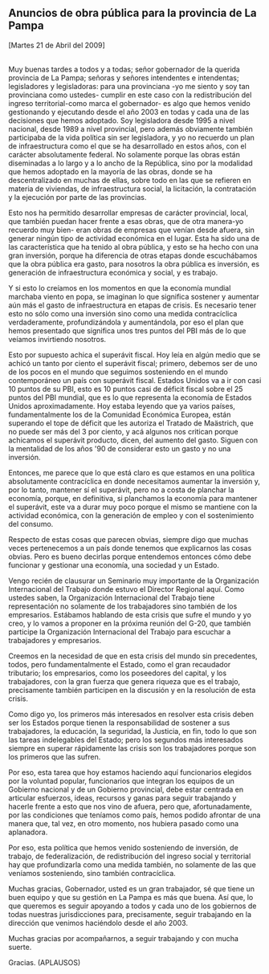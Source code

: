 Anuncios de obra pública para la provincia de La Pampa
------------------------------------------------------

[Martes 21 de Abril del 2009]

\
 Muy buenas tardes a todos y a todas; señor gobernador de la querida
provincia de La Pampa; señoras y señores intendentes e intendentas;
legisladores y legisladoras: para una provinciana -yo me siento y soy
tan provinciana como ustedes- cumplir en este caso con la redistribución
del ingreso territorial-como marca el gobernador- es algo que hemos
venido gestionando y ejecutando desde el año 2003 en todas y cada una de
las decisiones que hemos adoptado. Soy legisladora desde 1995 a nivel
nacional, desde 1989 a nivel provincial, pero además obviamente también
participaba de la vida política sin ser legisladora, y yo no recuerdo un
plan de infraestructura como el que se ha desarrollado en estos años,
con el carácter absolutamente federal. No solamente porque las obras
están diseminadas a lo largo y a lo ancho de la República, sino por la
modalidad que hemos adoptado en la mayoría de las obras, donde se ha
descentralizado en muchas de ellas, sobre todo en las que se refieren en
materia de viviendas, de infraestructura social, la licitación, la
contratación y la ejecución por parte de las provincias.

Esto nos ha permitido desarrollar empresas de carácter provincial,
local, que también puedan hacer frente a esas obras, que de otra
manera-yo recuerdo muy bien- eran obras de empresas que venían desde
afuera, sin generar ningún tipo de actividad económica en el lugar. Esta
ha sido una de las característica que ha tenido al obra pública, y esto
se ha hecho con una gran inversión, porque ha diferencia de otras etapas
donde escuchábamos que la obra pública era gasto, para nosotros la obra
pública es inversión, es generación de infraestructura económica y
social, y es trabajo.

Y si esto lo creíamos en los momentos en que la economía mundial
marchaba viento en popa, se imaginan lo que significa sostener y
aumentar aún más el gasto de infraestructura en etapas de crisis. Es
necesario tener esto no sólo como una inversión sino como una medida
contracíclica verdaderamente, profundizándola y aumentándola, por eso el
plan que hemos presentado que significa unos tres puntos del PBI más de
lo que veíamos invirtiendo nosotros.

Esto por supuesto achica el superávit fiscal. Hoy leía en algún medio
que se achicó un tanto por ciento el superávit fiscal; primero, debemos
ser de uno de los pocos en el mundo que seguimos sosteniendo en el mundo
contemporáneo un país con superávit fiscal. Estados Unidos va a ir con
casi 10 puntos de su PBI, esto es 10 puntos casi de déficit fiscal sobre
el 25 puntos del PBI mundial, que es lo que representa la economía de
Estados Unidos aproximadamente. Hoy estaba leyendo que ya varios países,
fundamentalmente los de la Comunidad Económica Europea, están superando
el tope de déficit que les autoriza el Tratado de Maästrich, que no
puede ser más del 3 por ciento, y acá algunos nos critican porque
achicamos el superávit producto, dicen, del aumento del gasto. Siguen
con la mentalidad de los años '90 de considerar esto un gasto y no una
inversión.

Entonces, me parece que lo que está claro es que estamos en una política
absolutamente contracíclica en donde necesitamos aumentar la inversión
y, por lo tanto, mantener sí el superávit, pero no a costa de planchar
la economía, porque, en definitiva, si planchamos la economía para
mantener el superávit, este va a durar muy poco porque el mismo se
mantiene con la actividad económica, con la generación de empleo y con
el sostenimiento del consumo.

Respecto de estas cosas que parecen obvias, siempre digo que muchas
veces pertenecemos a un país donde tenemos que explicarnos las cosas
obvias. Pero es bueno decirlas porque entendemos entonces cómo debe
funcionar y gestionar una economía, una sociedad y un Estado.

Vengo recién de clausurar un Seminario muy importante de la Organización
Internacional del Trabajo donde estuvo el Director Regional aquí. Como
ustedes saben, la Organización Internacional del Trabajo tiene
representación no solamente de los trabajadores sino también de los
empresarios. Estábamos hablando de esta crisis que sufre el mundo y yo
creo, y lo vamos a proponer en la próxima reunión del G-20, que también
participe la Organización Internacional del Trabajo para escuchar a
trabajadores y empresarios.

Creemos en la necesidad de que en esta crisis del mundo sin precedentes,
todos, pero fundamentalmente el Estado, como el gran recaudador
tributario; los empresarios, como los poseedores del capital, y los
trabajadores, con la gran fuerza que genera riqueza que es el trabajo,
precisamente también participen en la discusión y en la resolución de
esta crisis.

Como digo yo, los primeros más interesados en resolver esta crisis deben
ser los Estados porque tienen la responsabilidad de sostener a sus
trabajadores, la educación, la seguridad, la Justicia, en fin, todo lo
que son las tareas indelegables del Estado; pero los segundos más
interesados siempre en superar rápidamente las crisis son los
trabajadores porque son los primeros que las sufren.

Por eso, esta tarea que hoy estamos haciendo aquí funcionarios elegidos
por la voluntad popular, funcionarios que integran los equipos de un
Gobierno nacional y de un Gobierno provincial, debe estar centrada en
articular esfuerzos, ideas, recursos y ganas para seguir trabajando y
hacerle frente a esto que nos vino de afuera, pero que, afortunadamente,
por las condiciones que teníamos como país, hemos podido afrontar de una
manera que, tal vez, en otro momento, nos hubiera pasado como una
aplanadora.

Por eso, esta política que hemos venido sosteniendo de inversión, de
trabajo, de federalización, de redistribución del ingreso social y
territorial hay que profundizarla como una medida también, no solamente
de las que veníamos sosteniendo, sino también contracíclica.

Muchas gracias, Gobernador, usted es un gran trabajador, sé que tiene un
buen equipo y que su gestión en La Pampa es más que buena. Así que, lo
que queremos es seguir apoyando a todos y cada uno de los gobiernos de
todas nuestras jurisdicciones para, precisamente, seguir trabajando en
la dirección que venimos haciéndolo desde el año 2003.

Muchas gracias por acompañarnos, a seguir trabajando y con mucha suerte.

Gracias. (APLAUSOS)

 
